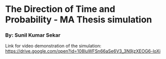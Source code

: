 # The Direction of Time and Probability - MA Thesis simulation

### By: Sunil Kumar Sekar 

Link for video demonstration of the simulation:
https://drive.google.com/open?id=108luWFSn66aSe6V3_3N9jzXEOG6-loXi
